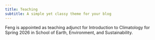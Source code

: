 ```yaml
---
title: Teaching
subtitle: A simple yet classy theme for your blog
---
```


Feng is appointed as teaching adjunct for Introduction to Climatology for Spring 2026 in School of Earth, Environment, and Sustainability.
